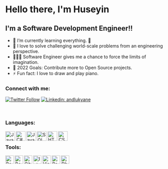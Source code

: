 # Hello there, I'm Huseyin

## I'm a Software Development Engineer!!

- 🌱 I’m currently learning everything. 🤣
- 👯 I love to solve challenging world-scale problems from an engineering perspective. 
- 👨🏼‍💻 Software Engineer gives me a chance to force the limits of imagination.
- 🥅 2022 Goals: Contribute more to Open Source projects.
- ⚡ Fun fact: I love to draw and play piano.

### Connect with me:

[![Twitter Follow](https://img.shields.io/twitter/follow/thisishus?color=1DA1F2&logo=twitter&style=for-the-badge)](https://twitter.com/thisishus/follow?original_referer=https%3A%2F%2Fgithub.com%thisishus&screen_name=thisishus)
[![Linkedin: andlukyane](https://img.shields.io/badge/-Huseyin%20Bicen-blue?style=flat-square&logo=Linkedin&logoColor=white&link=https://www.linkedin.com/in/huseyinbicen/)](https://www.linkedin.com/in/huseyinbicen/) 

<br />

### Languages:
<img align="left" alt="Java" width="30px" src="https://img.icons8.com/color/240/000000/java-coffee-cup-logo--v1.png" />
<img align="left" alt="C#" width="30px" src="https://img.icons8.com/color/240/000000/c-sharp-logo-2.png" />
<img align="left" alt="JavaScript" width="30px" src="https://img.icons8.com/color/240/000000/javascript--v1.png" />
<img align="left" alt="SQL" width="30px" src="https://img.icons8.com/external-dreamstale-lineal-dreamstale/64/000000/external-sql-file-types-dreamstale-lineal-dreamstale.png"/>
<img align="left" alt="HTML5" width="30px" src="https://img.icons8.com/color/240/000000/html-5--v1.png" />
<img align="left" alt="CSS3" width="30px" src="https://img.icons8.com/color/240/000000/css3.png" />

<br />

### Tools:
<img align="left" alt="Bash" width="26px" src="https://img.icons8.com/plasticine/200/000000/bash.png" />
<img align="left" alt="Bootstrap" width="26px" src="https://img.icons8.com/color/240/000000/bootstrap.png" />
<img align="left" alt="Git" width="26px" src="https://img.icons8.com/color/240/000000/git.png" />
<img align="left" alt="Intellij Idea" width="26px" src="https://img.icons8.com/color/240/000000/intellij-idea.png"/>
<img align="left" alt="Visual Code" width="26px" src="https://img.icons8.com/color/240/000000/visual-studio-code-2019.png"/>
<img align="left" alt="Postman" width="26px" src="https://img.icons8.com/external-tal-revivo-shadow-tal-revivo/96/000000/external-postman-is-the-only-complete-api-development-environment-logo-shadow-tal-revivo.png"/>
<img align="left" alt="Dbeaver" width="26px" src="https://img.icons8.com/dusk/256/000000/dbeaver.png"/>

<br />
<br />
